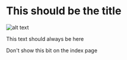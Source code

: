 # This should be the title

![alt text](resources/image.png)

<!-- CC -->

This text should always be here

<!-- BREAK -->

Don't show this bit on the index page

<!-- 1/8/1998 -->